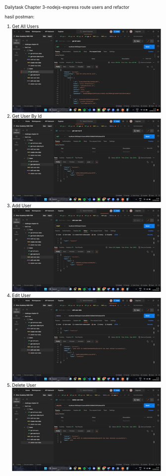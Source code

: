 Dailytask Chapter 3-nodejs-express route users and refactor

hasil postman:

1. Get All Users
   ![Alt text](/images/get-users.jpg)
2. Get User By Id
   ![Alt text](/images/get-user-by-id.jpg)
3. Add User
   ![Alt text](/images/add-user.jpg)
4. Edit User
   ![Alt text](/images/edit-user.jpg)
5. Delete User
   ![Alt text](/images/delete-user.jpg)
